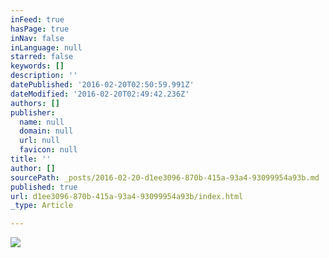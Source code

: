 ```yaml
---
inFeed: true
hasPage: true
inNav: false
inLanguage: null
starred: false
keywords: []
description: ''
datePublished: '2016-02-20T02:50:59.991Z'
dateModified: '2016-02-20T02:49:42.236Z'
authors: []
publisher:
  name: null
  domain: null
  url: null
  favicon: null
title: ''
author: []
sourcePath: _posts/2016-02-20-d1ee3096-870b-415a-93a4-93099954a93b.md
published: true
url: d1ee3096-870b-415a-93a4-93099954a93b/index.html
_type: Article

---
```

![](https://the-grid-user-content.s3-us-west-2.amazonaws.com/b7f8c8ac-e594-478b-b7bf-c715d6df44a8.jpg)